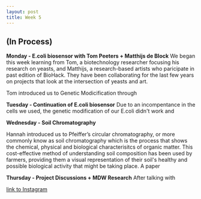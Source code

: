 ```yaml
---
layout: post
title: Week 5
---
```


## (In Process)


**Monday - E.coli biosensor with Tom Peeters + Matthijs de Block**
We began this week learning from Tom, a biotechnology researcher focusing his research on yeasts, and Matthijs, a research-based artists who paricipate in past edition of BioHack. They have been collaborating for the last few years on projects that look at the intersection of yeasts and art. 

Tom introduced us to Genetic Modicification through


**Tuesday - Continuation of E.coli biosensor**
Due to an incompentance in the cells we used, the genetic modification of our E.coli didn't work and 


**Wednesday - Soil Chromatography**

Hannah introduced us to Pfeiffer’s circular chromatography, or more commonly know as soil chromatography which is the process that shows the chemical, physical and biological characterisitcs of organic matter. This cost-effective method of understanding soil composition has been used by farmers, providing them a visual representation of their soil's healthy and possible biological activity that might be taking place. A paper 



**Thursday - Project Discussions + MDW Research**
After talking with 



[link to Instagram ](https://www.instagram.com/carolina.minana/)